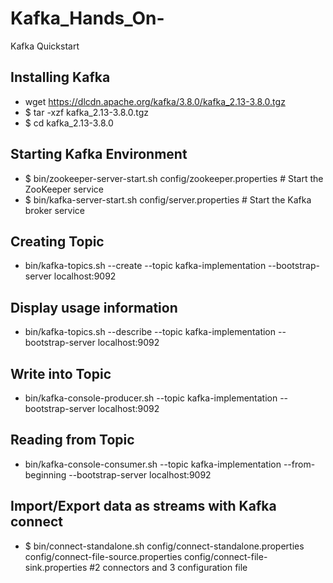 # Kafka_Hands_On-
Kafka Quickstart

## Installing Kafka

  - wget https://dlcdn.apache.org/kafka/3.8.0/kafka_2.13-3.8.0.tgz
  - $ tar -xzf kafka_2.13-3.8.0.tgz
  - $ cd kafka_2.13-3.8.0

## Starting Kafka Environment

  - $ bin/zookeeper-server-start.sh config/zookeeper.properties  # Start the ZooKeeper service
  - $ bin/kafka-server-start.sh config/server.properties         # Start the Kafka broker service

## Creating Topic

  - bin/kafka-topics.sh --create --topic kafka-implementation --bootstrap-server localhost:9092

## Display usage information

  - bin/kafka-topics.sh --describe --topic kafka-implementation --bootstrap-server localhost:9092

## Write into Topic

  - bin/kafka-console-producer.sh --topic kafka-implementation --bootstrap-server localhost:9092

## Reading from Topic

  - bin/kafka-console-consumer.sh --topic kafka-implementation --from-beginning --bootstrap-server localhost:9092

## Import/Export data as streams with Kafka connect

  - $ bin/connect-standalone.sh config/connect-standalone.properties config/connect-file-source.properties config/connect-file-sink.properties  #2 connectors and 3 configuration file

## 
